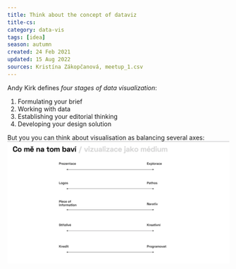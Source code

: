 ```yaml
---
title: Think about the concept of dataviz
title-cs: 
category: data-vis
tags: [idea]
season: autumn
created: 24 Feb 2021
updated: 15 Aug 2022
sources: Kristína Zákopčanová, meetup_1.csv
---
```


Andy Kirk defines *four stages of data visualization*:
1. Formulating your brief
2. Working with data
3. Establishing your editorial thinking
4. Developing your design solution

But you you can think about visualisation as balancing several axes:
![](../../assets/files/axes-of-dataviz.png)